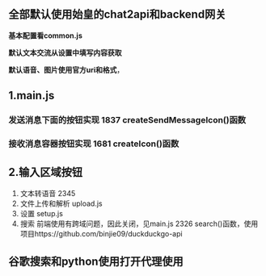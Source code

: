 ## 全部默认使用始皇的chat2api和backend网关

**基本配置看common.js**

**默认文本交流从设置中填写内容获取**

**默认语音、图片使用官方uri和格式**，

## 1.main.js  

### 发送消息下面的按钮实现 1837 createSendMessageIcon()函数

### 接收消息容器按钮实现     1681 createIcon()函数

## 2.输入区域按钮

1. 文本转语音                         2345
2. 文件上传和解析                  upload.js
3. 设置                                     setup.js
4. 搜索                                     前端使用有跨域问题，因此关闭，见main.js 2326  search()函数，使用项目https://github.com/binjie09/duckduckgo-api

## 谷歌搜索和python使用打开代理使用

